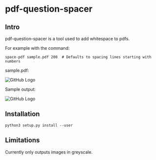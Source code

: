 # pdf-question-spacer

## Intro

pdf-question-spacer is a tool used to add whitespace to pdfs. 

For example with the command:

```
space-pdf sample.pdf 200  # Defaults to spacing lines starting with numbers
```

sample.pdf:

![GitHub Logo](https://i.imgur.com/eGOXNKjl.png)

Sample output:

![GitHub Logo](https://i.imgur.com/F3mjaFsl.png)

## Installation

```
python3 setup.py install --user
```

## Limitations

Currently only outputs images in greyscale.
